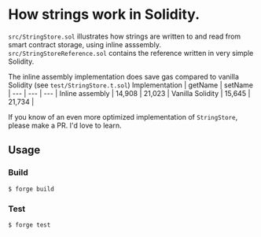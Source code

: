 # How strings work in Solidity.

`src/StringStore.sol` illustrates how strings are written to and read from smart contract storage, using inline asssembly.
`src/StringStoreReference.sol` contains the reference written in very simple Solidity.

The inline assembly implementation does save gas compared to vanilla Solidity (see `test/StringStore.t.sol`)
Implementation | getName | setName |
--- | --- | --- |
Inline assembly | 14,908 | 21,023 |
Vanilla Solidity | 15,645 | 21,734 |

If you know of an even more optimized implementation of `StringStore`, please make a PR. I'd love to learn.

## Usage

### Build

```shell
$ forge build
```

### Test

```shell
$ forge test
```
